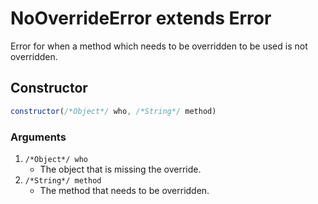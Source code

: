 # NoOverrideError extends Error
Error for when a method which needs to be overridden to be used is not overridden.

## Constructor
```js
constructor(/*Object*/ who, /*String*/ method)
```
### Arguments
1. `/*Object*/ who`
	* The object that is missing the override.
2. `/*String*/ method`
	* The method that needs to be overridden.
